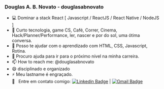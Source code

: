 ### Douglas A. B. Novato - douglasabnovato
- :computer: Dominar a stack React [ Javascript / ReactJS / React Native / NodeJS ]
- 💬 Curto tecnologia, game CS, Café, Correr, Cinema, Hack/Planner/Performance, ler, nascer e por do sol, uma ótima conversa.
- 👯 Posso te ajudar com o aprendizado com HTML, CSS, Javascript, Rotina.
- 🤔 Procuro ajuda para ir para o próximo nível na minha carreira.
- 📫 How to reach me: @douglasabnovato
- 😄 disciplinado e organizado
- ⚡ Meu lastname é engraçado.
<br/> :email: &nbsp; Entre em contato comigo: [![Linkedin Badge](https://img.shields.io/badge/-douglasabnovato-blue?style=flat-square&logo=Linkedin&logoColor=white&link=https://www.linkedin.com/in/douglasabnovato/)](https://www.linkedin.com/in/douglasabnovato/) | [![Gmail Badge](https://img.shields.io/badge/-douglasabnovato@gmail.com-c14438?style=flat-square&logo=Gmail&logoColor=white&link=mailto:douglasabnovato@gmail.com)](mailto:douglasabnovato@gmail.com)
